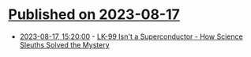 # [Published on 2023-08-17](index.md)

* [2023-08-17, 15:20:00](https://science.slashdot.org/story/23/08/17/1224217/lk-99-isnt-a-superconductor---how-science-sleuths-solved-the-mystery?utm_source=rss1.0mainlinkanon&utm_medium=feed) - [LK-99 Isn't a Superconductor - How Science Sleuths Solved the Mystery](https://science.slashdot.org/story/23/08/17/1224217/lk-99-isnt-a-superconductor---how-science-sleuths-solved-the-mystery?utm_source=rss1.0mainlinkanon&utm_medium=feed)
